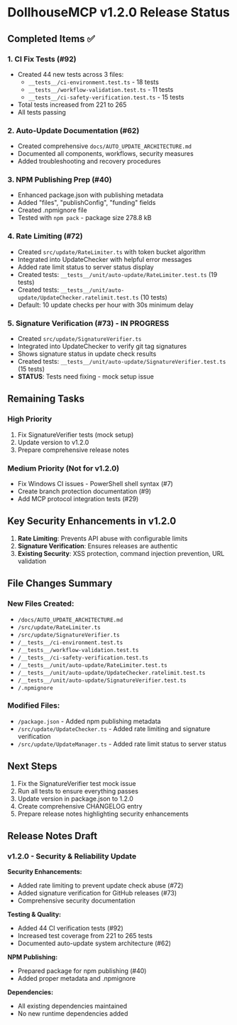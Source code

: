 # DollhouseMCP v1.2.0 Release Status

## Completed Items ✅

### 1. CI Fix Tests (#92)
- Created 44 new tests across 3 files:
  - `__tests__/ci-environment.test.ts` - 18 tests
  - `__tests__/workflow-validation.test.ts` - 11 tests  
  - `__tests__/ci-safety-verification.test.ts` - 15 tests
- Total tests increased from 221 to 265
- All tests passing

### 2. Auto-Update Documentation (#62)
- Created comprehensive `docs/AUTO_UPDATE_ARCHITECTURE.md`
- Documented all components, workflows, security measures
- Added troubleshooting and recovery procedures

### 3. NPM Publishing Prep (#40)
- Enhanced package.json with publishing metadata
- Added "files", "publishConfig", "funding" fields
- Created .npmignore file
- Tested with `npm pack` - package size 278.8 kB

### 4. Rate Limiting (#72)
- Created `src/update/RateLimiter.ts` with token bucket algorithm
- Integrated into UpdateChecker with helpful error messages
- Added rate limit status to server status display
- Created tests: `__tests__/unit/auto-update/RateLimiter.test.ts` (19 tests)
- Created tests: `__tests__/unit/auto-update/UpdateChecker.ratelimit.test.ts` (10 tests)
- Default: 10 update checks per hour with 30s minimum delay

### 5. Signature Verification (#73) - IN PROGRESS
- Created `src/update/SignatureVerifier.ts`
- Integrated into UpdateChecker to verify git tag signatures
- Shows signature status in update check results
- Created tests: `__tests__/unit/auto-update/SignatureVerifier.test.ts` (15 tests)
- **STATUS**: Tests need fixing - mock setup issue

## Remaining Tasks

### High Priority
1. Fix SignatureVerifier tests (mock setup)
2. Update version to v1.2.0
3. Prepare comprehensive release notes

### Medium Priority (Not for v1.2.0)
- Fix Windows CI issues - PowerShell shell syntax (#7)
- Create branch protection documentation (#9) 
- Add MCP protocol integration tests (#29)

## Key Security Enhancements in v1.2.0

1. **Rate Limiting**: Prevents API abuse with configurable limits
2. **Signature Verification**: Ensures releases are authentic
3. **Existing Security**: XSS protection, command injection prevention, URL validation

## File Changes Summary

### New Files Created:
- `/docs/AUTO_UPDATE_ARCHITECTURE.md`
- `/src/update/RateLimiter.ts`
- `/src/update/SignatureVerifier.ts`
- `/__tests__/ci-environment.test.ts`
- `/__tests__/workflow-validation.test.ts`
- `/__tests__/ci-safety-verification.test.ts`
- `/__tests__/unit/auto-update/RateLimiter.test.ts`
- `/__tests__/unit/auto-update/UpdateChecker.ratelimit.test.ts`
- `/__tests__/unit/auto-update/SignatureVerifier.test.ts`
- `/.npmignore`

### Modified Files:
- `/package.json` - Added npm publishing metadata
- `/src/update/UpdateChecker.ts` - Added rate limiting and signature verification
- `/src/update/UpdateManager.ts` - Added rate limit status to server status

## Next Steps

1. Fix the SignatureVerifier test mock issue
2. Run all tests to ensure everything passes
3. Update version in package.json to 1.2.0
4. Create comprehensive CHANGELOG entry
5. Prepare release notes highlighting security enhancements

## Release Notes Draft

### v1.2.0 - Security & Reliability Update

**Security Enhancements:**
- Added rate limiting to prevent update check abuse (#72)
- Added signature verification for GitHub releases (#73)
- Comprehensive security documentation

**Testing & Quality:**
- Added 44 CI verification tests (#92)
- Increased test coverage from 221 to 265 tests
- Documented auto-update system architecture (#62)

**NPM Publishing:**
- Prepared package for npm publishing (#40)
- Added proper metadata and .npmignore

**Dependencies:**
- All existing dependencies maintained
- No new runtime dependencies added